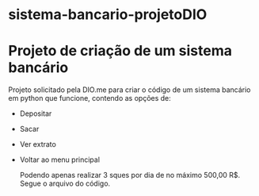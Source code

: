 # sistema-bancario-projetoDIO 
# Projeto de criação de um sistema bancário

 Projeto solicitado pela DIO.me para criar o código de um sistema bancário em python que funcione, contendo as opções de:

 - Depositar
 - Sacar
 - Ver extrato
 - Voltar ao menu principal

   Podendo apenas realizar 3 sques por dia de no máximo 500,00 R$. Segue o arquivo do código.
